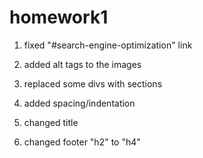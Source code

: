 # homework1

1. fixed "#search-engine-optimization" link

2. added alt tags to the images

3. replaced some divs with sections

4. added spacing/indentation

5. changed title

6. changed footer "h2" to "h4"